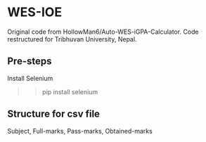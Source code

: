 # WES-IOE
Original code from HollowMan6/Auto-WES-iGPA-Calculator. Code restructured for Tribhuvan University, Nepal.

## Pre-steps
Install Selenium
>> pip install selenium

## Structure for csv file
Subject, Full-marks, Pass-marks, Obtained-marks
